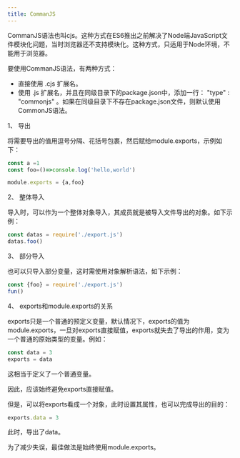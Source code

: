 ```yaml
---
title: CommanJS
---
```



CommanJS语法也叫cjs。这种方式在ES6推出之前解决了Node端JavaScript文件模块化问题，当时浏览器还不支持模块化。这种方式，只适用于Node环境，不能用于浏览器。

要使用CommanJS语法，有两种方式：
-  直接使用 .cjs 扩展名。
-  使用 .js 扩展名，并且在同级目录下的package.json中，添加一行： "type" : "commonjs" 。如果在同级目录下不存在package.json文件，则默认使用CommonJS语法。
    
1、 导出

将需要导出的值用逗号分隔、花括号包裹，然后赋给module.exports，示例如下：

```js
const a =1 
const foo=()=>console.log('hello,world')

module.exports = {a,foo}
```

2、 整体导入

导入时，可以作为一个整体对象导入，其成员就是被导入文件导出的对象。如下示例：

```js
const datas = require('./export.js')
datas.foo()
```

3、 部分导入

也可以只导入部分变量，这时需使用对象解析语法，如下示例：

```js
const {foo} = require('./export.js')
fun()
```

4、 exports和module.exports的关系

exports只是一个普通的预定义变量，默认情况下，exports的值为module.exports，一旦对exports直接赋值，exports就失去了导出的作用，变为一个普通的原始类型的变量。例如：

```js
const data = 3
exports = data
```

这相当于定义了一个普通变量。

因此，应该始终避免exports直接赋值。

但是，可以将exports看成一个对象，此时设置其属性，也可以完成导出的目的：

```js
exports.data = 3
```

此时，导出了data。

为了减少失误，最佳做法是始终使用module.exports。
